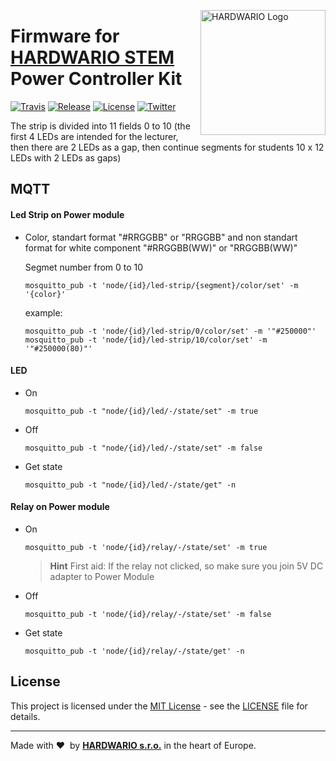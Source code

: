 <a href="https://www.hardwario.com/"><img src="https://www.hardwario.com/ci/assets/hw-logo.svg" width="200" alt="HARDWARIO Logo" align="right"></a>

# Firmware for [HARDWARIO STEM](https://stem.hardwario.cloud) Power Controller Kit

[![Travis](https://travis-ci.org/hardwario/twr-radio-stem-power-controller.svg?branch=master)](https://travis-ci.org/hardwario/twr-radio-stem-power-controller)
[![Release](https://img.shields.io/github/release/hardwario/twr-radio-stem-power-controller.svg)](https://github.com/hardwario/twr-radio-stem-power-controller/releases)
[![License](https://img.shields.io/github/license/hardwario/twr-radio-stem-power-controller.svg)](https://github.com/hardwario/twr-radio-stem-power-controller/blob/master/LICENSE)
[![Twitter](https://img.shields.io/twitter/follow/hardwario_en.svg?style=social&label=Follow)](https://twitter.com/hardwario_en)

The strip is divided into 11 fields 0 to 10 (the first 4 LEDs are intended for the lecturer, then there are 2 LEDs as a gap, then continue segments for students 10 x 12 LEDs with 2 LEDs as gaps)

## MQTT

#### Led Strip on Power module

  * Color, standart format "#RRGGBB" or "RRGGBB" and non standart format for white component "#RRGGBB(WW)" or "RRGGBB(WW)"

    Segmet number from 0 to 10
    ```
    mosquitto_pub -t 'node/{id}/led-strip/{segment}/color/set' -m '{color}'
    ```
    example:
    ```
    mosquitto_pub -t 'node/{id}/led-strip/0/color/set' -m '"#250000"'
    mosquitto_pub -t 'node/{id}/led-strip/10/color/set' -m '"#250000(80)"'
    ```

#### LED

  * On
    ```
    mosquitto_pub -t "node/{id}/led/-/state/set" -m true
    ```
  * Off
    ```
    mosquitto_pub -t "node/{id}/led/-/state/set" -m false
    ```
  * Get state
    ```
    mosquitto_pub -t "node/{id}/led/-/state/get" -n
    ```

#### Relay on Power module
  * On
    ```
    mosquitto_pub -t 'node/{id}/relay/-/state/set' -m true
    ```
    > **Hint** First aid:
    If the relay not clicked, so make sure you join 5V DC adapter to Power Module

  * Off
    ```
    mosquitto_pub -t 'node/{id}/relay/-/state/set' -m false
    ```
  * Get state
    ```
    mosquitto_pub -t 'node/{id}/relay/-/state/get' -n
    ```


## License

This project is licensed under the [MIT License](https://opensource.org/licenses/MIT/) - see the [LICENSE](LICENSE) file for details.

---

Made with &#x2764;&nbsp; by [**HARDWARIO s.r.o.**](https://www.hardwario.com/) in the heart of Europe.
